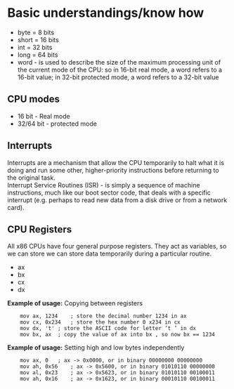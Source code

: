 # Basic understandings/know how
- byte = 8 bits
- short = 16 bits
- int = 32 bits
- long = 64 bits
- word - is used to describe the size of the maximum processing unit of the current mode of the CPU: so in 16-bit real mode, a word refers to a 16-bit value; in 32-bit protected mode, a word refers to a 32-bit value

## CPU modes
- 16 bit - Real mode
- 32/64 bit - protected mode

## Interrupts
Interrupts are a mechanism that allow the CPU temporarily to halt what it is doing and run some other, higher-priority instructions before returning to the original task.\
Interrupt Service Routines (ISR) - is simply a sequence of machine instructions, much like our boot sector code, that deals with a specific interrupt (e.g. perhaps to read new data from a disk drive or from a network card).

## CPU Registers
All x86 CPUs have four general purpose registers. They act as variables, so we can store we can store data temporarily during a particular routine.
- ax
- bx
- cx
- dx

**Example of usage:** Copying between registers
```x86asm
	mov ax, 1234	; store the decimal number 1234 in ax
	mov cx, 0x234	; store the hex number 0 x234 in cx
	mov dx, 't'	; store the ASCII code for letter ’t ’ in dx
	mov bx, ax	; copy the value of ax into bx , so now bx == 1234
```
**Example of usage:** Setting high and low bytes independently
```x86asm
	mov ax, 0	; ax -> 0x0000, or in binary 00000000 00000000
	mov ah, 0x56	; ax -> 0x5600, or in binary 01010110 00000000
	mov al, 0x23	; ax -> 0x5623, or in binary 01010110 00100011
	mov ah, 0x16	; ax -> 0x1623, or in binary 00010110 00100011
```
